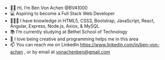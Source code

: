 - 👋🏻 Hi, I’m Ben Von Achen @BVA1000
- 💻 Aspiring to become a Full Stack Web Developer
- 👨🏻‍🎓 I have knowledge in HTML5, CSS3, Bootstrap, JavaScript, React, Angular, Express, Node.js, Axios, & MySQL
- 📚 I’m currently studying at Bethel School of Technology
- 🎨 I love being creative and programming helps me in this area 
- 📫 You can reach me on LinkedIn https://www.linkedin.com/in/ben-von-achen , or by email at vonachenben@gmail.com

<!---
BVA1000/BVA1000 is a ✨ special ✨ repository because its `README.md` (this file) appears on your GitHub profile.
You can click the Preview link to take a look at your changes.
--->
